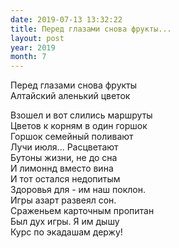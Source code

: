 ```yaml
---
date: 2019-07-13 13:32:22
title: Перед глазами снова фрукты...
layout: post
year: 2019
month: 7
---
```

Перед глазами снова фрукты<br/>
Алтайский аленький цветок<br/>
<!--more-->
Взошел и вот слились маршруты<br/>
Цветов к корням в один горшок<br/>
Горшок семейный поливают<br/>
Лучи июля... Расцветают<br/>
Бутоны жизни, не до сна<br/>
И лимоннд вместо вина<br/>
И тот остался недопитым<br/>
Здоровья для - им наш поклон.<br/>
Игры азарт развеял сон.<br/>
Сраженьем карточным пропитан<br/>
Был дух игры. Я им дышу<br/>
Курс по экадашам держу!<br/>